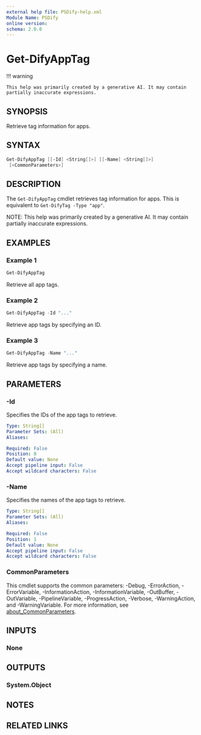 ```yaml
---
external help file: PSDify-help.xml
Module Name: PSDify
online version:
schema: 2.0.0
---
```


# Get-DifyAppTag

!!! warning

    This help was primarily created by a generative AI. It may contain partially inaccurate expressions.

## SYNOPSIS

Retrieve tag information for apps.

## SYNTAX

```powershell
Get-DifyAppTag [[-Id] <String[]>] [[-Name] <String[]>]
 [<CommonParameters>]
```

## DESCRIPTION

The `Get-DifyAppTag` cmdlet retrieves tag information for apps. This is equivalent to `Get-DifyTag -Type "app"`.

NOTE: This help was primarily created by a generative AI. It may contain partially inaccurate expressions.

## EXAMPLES

### Example 1

```powershell
Get-DifyAppTag
```

Retrieve all app tags.

### Example 2

```powershell
Get-DifyAppTag -Id "..."
```

Retrieve app tags by specifying an ID.

### Example 3

```powershell
Get-DifyAppTag -Name "..."
```

Retrieve app tags by specifying a name.

## PARAMETERS

### -Id

Specifies the IDs of the app tags to retrieve.

```yaml
Type: String[]
Parameter Sets: (All)
Aliases:

Required: False
Position: 0
Default value: None
Accept pipeline input: False
Accept wildcard characters: False
```

### -Name

Specifies the names of the app tags to retrieve.

```yaml
Type: String[]
Parameter Sets: (All)
Aliases:

Required: False
Position: 1
Default value: None
Accept pipeline input: False
Accept wildcard characters: False
```

### CommonParameters

This cmdlet supports the common parameters: -Debug, -ErrorAction, -ErrorVariable, -InformationAction, -InformationVariable, -OutBuffer, -OutVariable, -PipelineVariable, -ProgressAction, -Verbose, -WarningAction, and -WarningVariable. For more information, see [about_CommonParameters](http://go.microsoft.com/fwlink/?LinkID=113216).

## INPUTS

### None

## OUTPUTS

### System.Object

## NOTES

## RELATED LINKS
